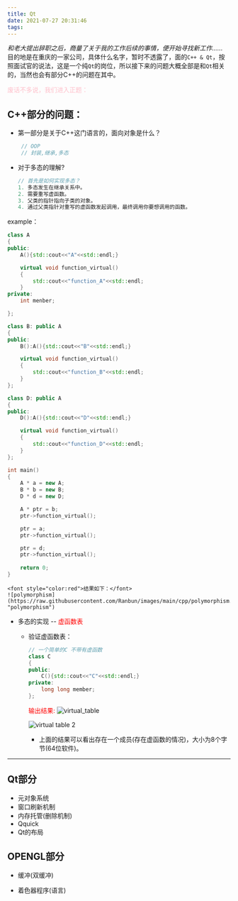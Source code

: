 ```yaml
---
title: Qt
date: 2021-07-27 20:31:46
tags:
---
```


*和老大提出辞职之后，商量了关于我的工作后续的事情，便开始寻找新工作......*
	目的地是在重庆的一家公司，具体什么名字，暂时不透露了，面的`C++ & Qt`，按照面试官的说法，这是一个纯`Qt`的岗位，所以接下来的问题大概全部是和`Qt`相关的，当然也会有部分C++的问题在其中。

<!-- more -->

<font style="color:pink">废话不多说，我们进入正题：</font>

## C++部分的问题：

- 第一部分是关于C++这门语言的，面向对象是什么？

  ```C++
   // OOP
   // 封装,继承,多态
  ```

- 对于多态的理解?

  ```C++ 
  // 首先是如何实现多态？
  1. 多态发生在继承关系中。
  2. 需要重写虚函数。
  3. 父类的指针指向子类的对象。
  4. 通过父类指针对重写的虚函数发起调用，最终调用你要想调用的函数。
  ```
example：
  ```C++
class A
  {
  public:
      A(){std::cout<<"A"<<std::endl;}
  
      virtual void function_virtual()
      {
          std::cout<<"function_A"<<std::endl;
      }
  private:
      int menber;
  
  };
  
  class B: public A
  {
  public:
      B():A(){std::cout<<"B"<<std::endl;}
  
      virtual void function_virtual()
      {
          std::cout<<"function_B"<<std::endl;
      }
  };
  
  class D: public A
  {
  public:
      D():A(){std::cout<<"D"<<std::endl;}
  
      virtual void function_virtual()
      {
          std::cout<<"function_D"<<std::endl;
      }
  };
  
  int main()
  {
      A * a = new A;
      B * b = new B;
      D * d = new D;
  
      A * ptr = b;
      ptr->function_virtual();
  
      ptr = a;
      ptr->function_virtual();
  
      ptr = d;
      ptr->function_virtual();
  	
      return 0;
  }
  
  ```

	<font style="color:red">结果如下：</font>
	![polymorphism](https://raw.githubusercontent.com/Ranbun/images/main/cpp/polymorphism.png "polymorphism")


- 多态的实现 -- <font style="color:red">虚函数表</font>

  - 验证虚函数表：

    ```C++
    // 一个简单的C 不带有虚函数 
    class C
    {
    public:
        C(){std::cout<<"C"<<std::endl;}
    private:
        long long member;
    };
    ```
	<font style="color:red">输出结果:</font> ![virtual_table](https://raw.githubusercontent.com/Ranbun/images/main/cpp/virtual_table_1.png "virtual table 1")
  	
  	![virtual table 2](https://raw.githubusercontent.com/Ranbun/images/main/cpp/virtual_table_2.png "virtual table 2")

  	- 上面的结果可以看出存在一个成员(存在虚函数的情况)，大小为8个字节(64位软件)。

---

## Qt部分

- 元对象系统
- 窗口刷新机制
- 内存托管(删除机制)
- Qquick
- Qt的布局



## OPENGL部分

- 缓冲(双缓冲)

- 着色器程序(语言)

  